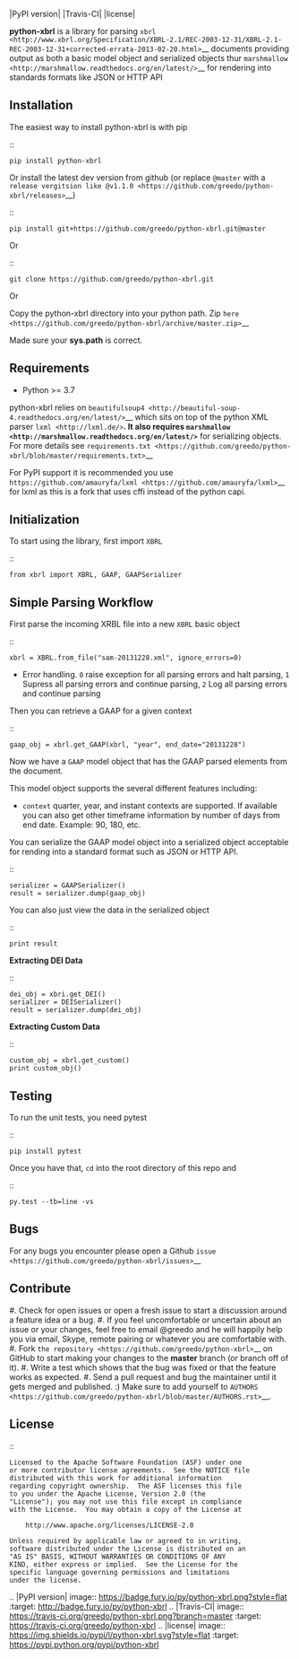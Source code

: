 |PyPI version| |Travis-CI| |license|

**python-xbrl** is a library for parsing
`xbrl <http://www.xbrl.org/Specification/XBRL-2.1/REC-2003-12-31/XBRL-2.1-REC-2003-12-31+corrected-errata-2013-02-20.html>`__
documents providing output as both a basic model object and serialized
objects thur
`marshmallow <http://marshmallow.readthedocs.org/en/latest/>`__ for
rendering into standards formats like JSON or HTTP API

Installation
------------

The easiest way to install python-xbrl is with pip

::

    pip install python-xbrl

Or install the latest dev version from github (or replace `@master` with a 
`release vergitsion like @v1.1.0 <https://github.com/greedo/python-xbrl/releases>`__)

::
    
    pip install git+https://github.com/greedo/python-xbrl.git@master
    
Or

::

    git clone https://github.com/greedo/python-xbrl.git

Or

Copy the python-xbrl directory into your python path. Zip 
`here <https://github.com/greedo/python-xbrl/archive/master.zip>`__
    
Made sure your **sys.path** is correct.

Requirements
------------

- Python >= 3.7

python-xbrl relies on `beautifulsoup4 <http://beautiful-soup-4.readthedocs.org/en/latest/>`__ 
which sits on top of the python XML parser `lxml <http://lxml.de/>`__. It also requires 
`marshmallow <http://marshmallow.readthedocs.org/en/latest/>`__ for serializing objects.
For more details see `requirements.txt <https://github.com/greedo/python-xbrl/blob/master/requirements.txt>`__

For PyPI support it is recommended you use `https://github.com/amauryfa/lxml <https://github.com/amauryfa/lxml>`__ for lxml as this is a fork that uses cffi instead of the python capi.

Initialization
--------------

To start using the library, first import ``XBRL``

::

    from xbrl import XBRL, GAAP, GAAPSerializer

Simple Parsing Workflow
-----------------------

First parse the incoming XRBL file into a new ``XBRL`` basic object

::

    xbrl = XBRL.from_file("sam-20131228.xml", ignore_errors=0)

-  Error handling. ``0`` raise exception for all parsing errors and halt parsing, ``1`` Supress all parsing errors and continue parsing, ``2`` Log all parsing errors and continue parsing 

Then you can retrieve a GAAP for a given context

::

    gaap_obj = xbrl.get_GAAP(xbrl, "year", end_date="20131228")

Now we have a ``GAAP`` model object that has the GAAP parsed elements
from the document.

This model object supports the several different features including:

-  ``context`` quarter, year, and instant contexts are supported. If available you can also get other timeframe information by number of days from end date. Example: 90, 180, etc.

You can serialize the GAAP model object into a serialized object
acceptable for rending into a standard format such as JSON or HTTP API.

::

    serializer = GAAPSerializer()
    result = serializer.dump(gaap_obj)

You can also just view the data in the serialized object

::

    print result


**Extracting DEI Data**

::
    
    dei_obj = xbri.get_DEI()
    serializer = DEISerializer()
    result = serializer.dump(dei_obj)
    
**Extracting Custom Data**

::
    
    custom_obj = xbrl.get_custom()
    print custom_obj()

Testing
-------

To run the unit tests, you need pytest

::

    pip install pytest

Once you have that, ``cd`` into the root directory of this repo and

::

    py.test --tb=line -vs
    
Bugs
-------

For any bugs you encounter please open a Github
`issue <https://github.com/greedo/python-xbrl/issues>`__

Contribute
----------

#. Check for open issues or open a fresh issue to start a discussion around a feature idea or a bug. 
#. If you feel uncomfortable or uncertain about an issue or your changes, feel free to email @greedo and he will happily help you via email, Skype, remote pairing or whatever you are comfortable with.
#. Fork `the repository <https://github.com/greedo/python-xbrl>`__  on GitHub to start making your changes to the **master** branch (or branch off of it).
#. Write a test which shows that the bug was fixed or that the feature works as expected.
#. Send a pull request and bug the maintainer until it gets merged and published. :) Make sure to add yourself to `AUTHORS <https://github.com/greedo/python-xbrl/blob/master/AUTHORS.rst>`__.


License
-------

::

    Licensed to the Apache Software Foundation (ASF) under one
    or more contributor license agreements.  See the NOTICE file
    distributed with this work for additional information
    regarding copyright ownership.  The ASF licenses this file
    to you under the Apache License, Version 2.0 (the
    "License"); you may not use this file except in compliance
    with the License.  You may obtain a copy of the License at

        http://www.apache.org/licenses/LICENSE-2.0

    Unless required by applicable law or agreed to in writing,
    software distributed under the License is distributed on an
    "AS IS" BASIS, WITHOUT WARRANTIES OR CONDITIONS OF ANY
    KIND, either express or implied.  See the License for the
    specific language governing permissions and limitations
    under the license.

.. |PyPI version| image:: https://badge.fury.io/py/python-xbrl.png?style=flat
   :target: http://badge.fury.io/py/python-xbrl
.. |Travis-CI| image:: https://travis-ci.org/greedo/python-xbrl.png?branch=master
   :target: https://travis-ci.org/greedo/python-xbrl
.. |license| image:: https://img.shields.io/pypi/l/python-xbrl.svg?style=flat
    :target: https://pypi.python.org/pypi/python-xbrl

